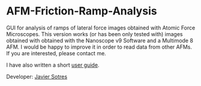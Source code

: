 # AFM-Friction-Ramp-Analysis
GUI for analysis of ramps of lateral force images obtained with Atomic Force Microscopes.
This version works (or has been only tested with) images obtained with obtained with the Nanoscope v9 Software and a Multimode 8 AFM. I would be happy to improve it in order to read data from other AFMs. If you are interested, please contact me.

I have also written a short [user guide](User_Guide_AFM_Friction_Ramp_Analysis.md).

Developer: [Javier Sotres](https://www.jsotres.com)
